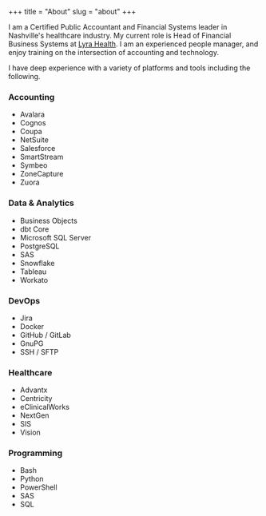 +++
title = "About"
slug = "about"
+++

I am a Certified Public Accountant and Financial Systems leader in Nashville's healthcare industry. My current role is Head of Financial Business Systems at [Lyra Health](https://www.lyrahealth.com/). I am an experienced people manager, and enjoy training on the intersection of accounting and technology. 

I have deep experience with a variety of platforms and tools including the following.

### Accounting
- Avalara
- Cognos
- Coupa
- NetSuite
- Salesforce
- SmartStream
- Symbeo
- ZoneCapture
- Zuora

### Data & Analytics
- Business Objects
- dbt Core
- Microsoft SQL Server
- PostgreSQL
- SAS
- Snowflake
- Tableau
- Workato

### DevOps
- Jira
- Docker
- GitHub / GitLab
- GnuPG
- SSH / SFTP

### Healthcare
- Advantx
- Centricity
- eClinicalWorks
- NextGen
- SIS
- Vision

### Programming
- Bash
- Python
- PowerShell
- SAS
- SQL

